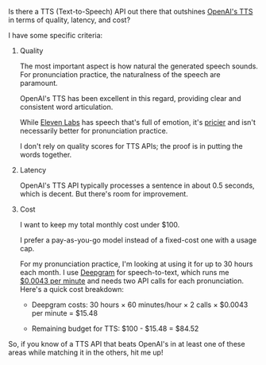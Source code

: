 Is there a TTS (Text-to-Speech) API out there that outshines [OpenAI's TTS](https://platform.openai.com/docs/guides/text-to-speech) in terms of quality, latency, and cost?

I have some specific criteria:

1. Quality

   The most important aspect is how natural the generated speech sounds. For pronunciation practice, the naturalness of the speech are paramount.

   OpenAI's TTS has been excellent in this regard, providing clear and consistent word articulation.

   While [Eleven Labs](https://elevenlabs.io/) has speech that's full of emotion, it's [pricier](https://elevenlabs.io/pricing) and isn't necessarily better for pronunciation practice.

   I don't rely on quality scores for TTS APIs; the proof is in putting the words together.

1. Latency

   OpenAI's TTS API typically processes a sentence in about 0.5 seconds, which is decent. But there's room for improvement.

1. Cost

   I want to keep my total monthly cost under $100.

   I prefer a pay-as-you-go model instead of a fixed-cost one with a usage cap.

   For my pronunciation practice, I'm looking at using it for up to 30 hours each month. I use [Deepgram](https://deepgram.com/) for speech-to-text, which runs me [$0.0043 per minute](https://deepgram.com/pricing#:~:text=Nova%2D2-,%240.0043/min,-%240.0036/min) and needs two API calls for each pronunciation. Here's a quick cost breakdown:

   - Deepgram costs: 30 hours × 60 minutes/hour × 2 calls × $0.0043 per minute = $15.48

   - Remaining budget for TTS: $100 - $15.48 = $84.52

So, if you know of a TTS API that beats OpenAI's in at least one of these areas while matching it in the others, hit me up!
